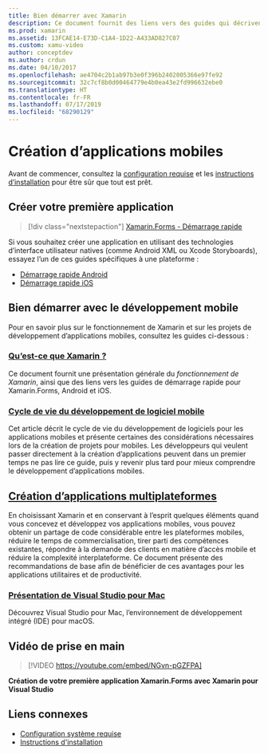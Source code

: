```yaml
---
title: Bien démarrer avec Xamarin
description: Ce document fournit des liens vers des guides qui décrivent comment bien démarrer avec le développement Xamarin. Le contenu lié explique comment créer une première application, puis fournit une introduction générale au développement mobile.
ms.prod: xamarin
ms.assetid: 13FCAE14-E73D-C1A4-1D22-A433AD827C07
ms.custom: xamu-video
author: conceptdev
ms.author: crdun
ms.date: 04/10/2017
ms.openlocfilehash: ae4704c2b1ab97b3e0f396b2402005366e97fe92
ms.sourcegitcommit: 32c7cf8b0d00464779e4b0ea43e2fd996632ebe0
ms.translationtype: HT
ms.contentlocale: fr-FR
ms.lasthandoff: 07/17/2019
ms.locfileid: "68290129"
---
```

# <a name="building-mobile-apps"></a>Création d’applications mobiles

Avant de commencer, consultez la [configuration requise](requirements.md) et les [instructions d’installation](~/get-started/installation/index.md) pour être sûr que tout est prêt.

## <a name="build-your-first-app"></a>Créer votre première application

> [!div class="nextstepaction"]
> [Xamarin.Forms - Démarrage rapide](~/get-started/quickstarts/single-page.md)

Si vous souhaitez créer une application en utilisant des technologies d’interface utilisateur natives (comme Android XML ou Xcode Storyboards), essayez l’un de ces guides spécifiques à une plateforme :

- [Démarrage rapide Android](~/android/get-started/hello-android/hello-android-quickstart.md)
- [Démarrage rapide iOS](~/ios/get-started/hello-ios/hello-ios-quickstart.md)

## <a name="get-started-with-mobile-development"></a>Bien démarrer avec le développement mobile

Pour en savoir plus sur le fonctionnement de Xamarin et sur les projets de développement d’applications mobiles, consultez les guides ci-dessous :

### <a name="what-is-xamarincross-platformget-startedintroduction-to-mobile-developmentmd"></a>[Qu’est-ce que Xamarin ?](~/cross-platform/get-started/introduction-to-mobile-development.md)

Ce document fournit une présentation générale du *fonctionnement de Xamarin*, ainsi que des liens vers les guides de démarrage rapide pour Xamarin.Forms, Android et iOS.

### <a name="mobile-software-development-lifecyclecross-platformget-startedintroduction-to-mobile-sdlcmd"></a>[Cycle de vie du développement de logiciel mobile](~/cross-platform/get-started/introduction-to-mobile-sdlc.md)

Cet article décrit le cycle de vie du développement de logiciels pour les applications mobiles et présente certaines des considérations nécessaires lors de la création de projets pour mobiles. Les développeurs qui veulent passer directement à la création d’applications peuvent dans un premier temps ne pas lire ce guide, puis y revenir plus tard pour mieux comprendre le développement d’applications mobiles.

## <a name="building-cross-platform-applicationscross-platformapp-fundamentalsbuilding-cross-platform-applicationsindexmd"></a>[Création d’applications multiplateformes](~/cross-platform/app-fundamentals/building-cross-platform-applications/index.md)

En choisissant Xamarin et en conservant à l’esprit quelques éléments quand vous concevez et développez vos applications mobiles, vous pouvez obtenir un partage de code considérable entre les plateformes mobiles, réduire le temps de commercialisation, tirer parti des compétences existantes, répondre à la demande des clients en matière d’accès mobile et réduire la complexité interplateforme. Ce document présente des recommandations de base afin de bénéficier de ces avantages pour les applications utilitaires et de productivité.

### <a name="introducing-visual-studio-for-machttpsdocsmicrosoftcomvisualstudiomac"></a>[Présentation de Visual Studio pour Mac](https://docs.microsoft.com/visualstudio/mac/)

Découvrez Visual Studio pour Mac, l’environnement de développement intégré (IDE) pour macOS.

## <a name="get-started-video"></a>Vidéo de prise en main

> [!VIDEO https://youtube.com/embed/NGvn-pGZFPA]

**Création de votre première application Xamarin.Forms avec Xamarin pour Visual Studio**

## <a name="related-links"></a>Liens connexes

- [Configuration système requise](requirements.md)
- [Instructions d'installation](~/get-started/installation/index.md)

